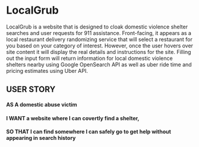 # LocalGrub
LocalGrub is a website that is designed to cloak domestic violence shelter searches and user requests for 911 assistance.
Front-facing, it appears as a local restaurant delivery randomizing service that will select a restaurant for you based on your category of interest.
However, once the user hovers over site content it will display the real details and instructions for the site.
Filling out the input form will return information for local domestic violence shelters nearby using Google OpenSearch API as well as uber ride time and pricing estimates using Uber API.

## USER STORY
#### AS A domestic abuse victim
#### I WANT a website where I can covertly find a shelter,
#### SO THAT I can find somewhere I can safely go to get help without appearing in search history
